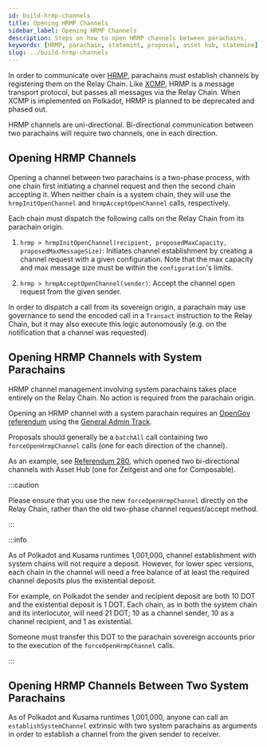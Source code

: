 ```yaml
---
id: build-hrmp-channels
title: Opening HRMP Channels
sidebar_label: Opening HRMP Channels
description: Steps on how to open HRMP channels between parachains.
keywords: [HRMP, parachain, statemint, proposal, asset hub, statemine]
slug: ../build-hrmp-channels
---
```


In order to communicate over [HRMP](../learn/learn-xcm-transport.md#hrmp-xcmp-lite), parachains must
establish channels by registering them on the Relay Chain. Like
[XCMP](../learn/learn-xcm-transport.md#xcmp-cross-chain-message-passing), HRMP is a message
transport protocol, but passes all messages via the Relay Chain. When XCMP is implemented on
Polkadot, HRMP is planned to be deprecated and phased out.

HRMP channels are uni-directional. Bi-directional communication between two parachains will require
two channels, one in each direction.

## Opening HRMP Channels

Opening a channel between two parachains is a two-phase process, with one chain first initiating a
channel request and then the second chain accepting it. When neither chain is a system chain, they
will use the `hrmpInitOpenChannel` and `hrmpAcceptOpenChannel` calls, respectively.

Each chain must dispatch the following calls on the Relay Chain from its parachain origin.

1. `hrmp > hrmpInitOpenChannel(recipient, proposedMaxCapacity, proposedMaxMessageSize)`: Initiates
   channel establishment by creating a channel request with a given configuration. Note that the max
   capacity and max message size must be within the `configuration`'s limits.

2. `hrmp > hrmpAcceptOpenChannel(sender)`: Accept the channel open request from the given sender.

In order to dispatch a call from its sovereign origin, a parachain may use governance to send the
encoded call in a `Transact` instruction to the Relay Chain, but it may also execute this logic
autonomously (e.g. on the notification that a channel was requested).

## Opening HRMP Channels with System Parachains

HRMP channel management involving system parachains takes place entirely on the Relay Chain. No
action is required from the parachain origin.

Opening an HRMP channel with a system parachain requires an
[OpenGov referendum](../learn/learn-guides-polkadot-opengov.md) using the
[General Admin Track](../learn/learn-polkadot-opengov-origins.md#general-admin).

Proposals should generally be a `batchAll` call containing two `forceOpenHrmpChannel` calls (one for
each direction of the channel).

As an example, see [Referendum 280](https://polkadot.polkassembly.io/referenda/280), which opened
two bi-directional channels with Asset Hub (one for Zeitgeist and one for Composable).

:::caution

Please ensure that you use the new `forceOpenHrmpChannel` directly on the Relay Chain, rather than
the old two-phase channel request/accept method.

:::

:::info

As of Polkadot and Kusama runtimes 1,001,000, channel establishment with system chains will not
require a deposit. However, for lower spec versions, each chain in the channel will need a free
balance of at least the required channel deposits plus the existential deposit.

For example, on Polkadot the sender and recipient deposit are both 10 DOT and the existential
deposit is 1 DOT. Each chain, as in both the system chain and its interlocutor, will need 21 DOT; 10
as a channel sender, 10 as a channel recipient, and 1 as existential.

Someone must transfer this DOT to the parachain sovereign accounts prior to the execution of the
`forceOpenHrmpChannel` calls.

:::

## Opening HRMP Channels Between Two System Parachains

As of Polkadot and Kusama runtimes 1,001,000, anyone can call an `establishSystemChannel` extrinsic
with two system parachains as arguments in order to establish a channel from the given sender to
receiver.
